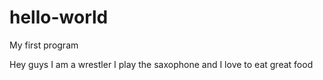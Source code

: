 # hello-world
My first program

Hey guys I am a wrestler
I play the saxophone and I love to eat great food

